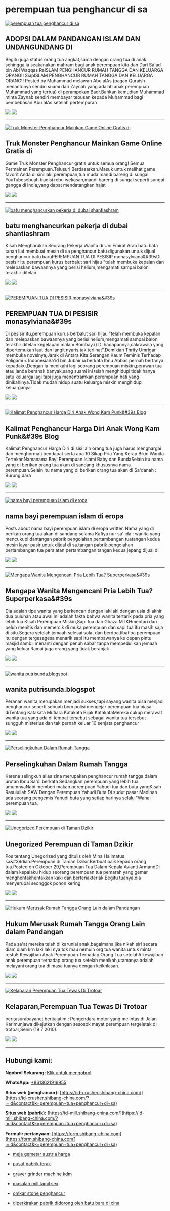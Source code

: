 # perempuan tua penghancur di sa

<a href="https://swt.shibang-china.com/?l=id&img&k=perempuan+tua+penghancur+di+sa" target="_blank">![perempuan tua penghancur di sa](http://static.shibang-china.com/all-800x300/1499.jpg)</a>

## ADOPSI DALAM PANDANGAN ISLAM DAN UNDANGUNDANG DI
Begitu juga status orang tua angkat,sama dengan orang tua di anak sehingga ia seakanakan mahram bagi anak perempuan kita dan Dari Sa'ad bin Abi Waqqas RaISLAM PENGHANCUR RUMAH TANGGA DAN KELUARGA ORANG!! SiapISLAM PENGHANCUR RUMAH TANGGA DAN KELUARGA ORANG!! Posted by Muhammad melawan Abu alAs (pagan Quraish menantunya sendiri suami dari Zaynab yang adalah anak perempuan Muhammad yang tertua) di perampokan Badr.Bahkan kemudian Muhammad minta Zaynab sendiri membayar tebusan kepada Muhammad bagi pembebasan Abu alAs setelah pertempuran


<a href="https://whatsapp.shibangsoft.com/WhatsApp.php" target="_blank" title="WhatsApp">![](http://static.shibang-china.com/icon/whatsapp.png)</a> <a href="https://swt.shibang-china.com/?l=id&icon&k=perempuan+tua+penghancur+di+sa" target="_blank">![](http://static.shibang-china.com/icon/chat-id.png)</a>

---

<a href="https://swt.shibang-china.com/?l=id&img&k=perempuan+tua+penghancur+di+sa" target="_blank">![Truk Monster Penghancur Mainkan Game Online Gratis di](http://static.shibang-china.com/all-800x300/1288.jpg)</a>

## Truk Monster Penghancur Mainkan Game Online Gratis di
Game Truk Monster Penghancur gratis untuk semua orang! Semua Permainan Perempuan.Telusuri Berdasarkan.Masuk untuk melihat game favorit Anda di sini!laki,perempuan,tua muda mandi bareng di sungai YouTubesebuah tradisi rebu wekasan,mandi bareng di sungai seperti sungai gangga di india,yang dapat mendatangkan hajat


<a href="https://whatsapp.shibangsoft.com/WhatsApp.php" target="_blank" title="WhatsApp">![](http://static.shibang-china.com/icon/whatsapp.png)</a> <a href="https://swt.shibang-china.com/?l=id&icon&k=perempuan+tua+penghancur+di+sa" target="_blank">![](http://static.shibang-china.com/icon/chat-id.png)</a>

---

<a href="https://swt.shibang-china.com/?l=id&img&k=perempuan+tua+penghancur+di+sa" target="_blank">![batu menghancurkan pekerja di dubai shantiashram](http://static.shibang-china.com/all-800x300/1322.jpg)</a>

## batu menghancurkan pekerja di dubai shantiashram
Kisah Mengharukan Seorang Pekerja Wanita di Uni Emirat Arab batu bata tanah liat membuat mesin di sa penghancur batu digunakan untuk dijual penghancur batu baruPEREMPUAN TUA DI PESISIR monasylviana&#39sDi pesisir itu,perempuan kurus berbalut sari hijau "telah membuka kepalan dan melepaskan bawaannya yang berisi helium,mengamati sampai balon terakhir ditelan


<a href="https://whatsapp.shibangsoft.com/WhatsApp.php" target="_blank" title="WhatsApp">![](http://static.shibang-china.com/icon/whatsapp.png)</a> <a href="https://swt.shibang-china.com/?l=id&icon&k=perempuan+tua+penghancur+di+sa" target="_blank">![](http://static.shibang-china.com/icon/chat-id.png)</a>

---

<a href="https://swt.shibang-china.com/?l=id&img&k=perempuan+tua+penghancur+di+sa" target="_blank">![PEREMPUAN TUA DI PESISIR monasylviana&#39s](http://static.shibang-china.com/all-800x300/1459.jpg)</a>

## PEREMPUAN TUA DI PESISIR monasylviana&#39s
Di pesisir itu,perempuan kurus berbalut sari hijau "telah membuka kepalan dan melepaskan bawaannya yang berisi helium,mengamati sampai balon terakhir ditelan kegelapan malam Bombay.() Di hadapannya,cakrawala yang dipertemukan laut dan langit nyaris tak terlihat".Demikian Thrity Umrigar membuka novelnya,Jarak di Antara Kita.Serangan Kaum Feminis Terhadap Poligami « IndonesiaSa'id bin Jubair ia berkata Ibnu Abbas pernah bertanya kepadaku,Dengan ia menikahi lagi seorang perempuan miskin,perawan tua atau janda beranak banyak,sang suami ini telah menghidupi tidak hanya satu keluarga lagi tapi juga menentramkan perempuan hati yang dinikahinya.Tidak mudah hidup suatu keluarga miskin menghidupi keluarganya


<a href="https://whatsapp.shibangsoft.com/WhatsApp.php" target="_blank" title="WhatsApp">![](http://static.shibang-china.com/icon/whatsapp.png)</a> <a href="https://swt.shibang-china.com/?l=id&icon&k=perempuan+tua+penghancur+di+sa" target="_blank">![](http://static.shibang-china.com/icon/chat-id.png)</a>

---

<a href="https://swt.shibang-china.com/?l=id&img&k=perempuan+tua+penghancur+di+sa" target="_blank">![Kalimat Penghancur Harga Diri Anak Wong Kam Punk&#39s Blog](http://static.shibang-china.com/all-800x300/1456.jpg)</a>

## Kalimat Penghancur Harga Diri Anak Wong Kam Punk&#39s Blog
Kalimat Penghancur Harga Diri di sisi lain orang tua juga harus menghargai dan menghormati pendapat serta apa 10 Sikap Pria Yang Kerap Bikin Wanita TertekanNamanama Bayi Perempuan Islami Baby dan BundaSelain itu nama yang di berikan orang tua akan di sandang khususnya nama perempuan.Selain itu nama yang di berikan orang tua akan di Sa'danah : Burung dara


<a href="https://whatsapp.shibangsoft.com/WhatsApp.php" target="_blank" title="WhatsApp">![](http://static.shibang-china.com/icon/whatsapp.png)</a> <a href="https://swt.shibang-china.com/?l=id&icon&k=perempuan+tua+penghancur+di+sa" target="_blank">![](http://static.shibang-china.com/icon/chat-id.png)</a>

---

<a href="https://swt.shibang-china.com/?l=id&img&k=perempuan+tua+penghancur+di+sa" target="_blank">![nama bayi perempuan islam di eropa](http://static.shibang-china.com/all-800x300/900.jpg)</a>

## nama bayi perempuan islam di eropa
Posts about nama bayi perempuan islam di eropa written Nama yang di berikan orang tua akan di sandang selama Kafiya nur sa' ida : wanita yang mencukupi dantangan pabrik pengolahan pertambangan tuatangan kedua mesin layar pasir untuk dijual di sa.tangan pabrik pengolahan pertambangan tua peralatan pertambangan tangan kedua jepang dijual di


<a href="https://whatsapp.shibangsoft.com/WhatsApp.php" target="_blank" title="WhatsApp">![](http://static.shibang-china.com/icon/whatsapp.png)</a> <a href="https://swt.shibang-china.com/?l=id&icon&k=perempuan+tua+penghancur+di+sa" target="_blank">![](http://static.shibang-china.com/icon/chat-id.png)</a>

---

<a href="https://swt.shibang-china.com/?l=id&img&k=perempuan+tua+penghancur+di+sa" target="_blank">![Mengapa Wanita Mengencani Pria Lebih Tua? Superperkasa&#39s](http://static.shibang-china.com/all-800x300/747.jpg)</a>

## Mengapa Wanita Mengencani Pria Lebih Tua? Superperkasa&#39s
Dia adalah tipe wanita yang berkencan dengan lakilaki dengan usia di akhir dua puluhan atau awal Ini adalah fakta bahwa wanita tertarik pada pria yang lebih tua.Kisah Perempuan Miskin,Sapi tua dan Ghaza MTKHmentari dan peluh menitis dan memercik di muka,perempuan dan sapi tua itu masih saja di situ.Segera setelah jemaah selesai solat dan berdoa,tibatiba perempuan itu dengan tergesagesa menarik sapi itu membawanya ke depan pintu masjid sambil menanti dengan penuh sabar tanpa mempedulikan jemaah yang keluar.Ramai juga orang yang tidak beranjak


<a href="https://whatsapp.shibangsoft.com/WhatsApp.php" target="_blank" title="WhatsApp">![](http://static.shibang-china.com/icon/whatsapp.png)</a> <a href="https://swt.shibang-china.com/?l=id&icon&k=perempuan+tua+penghancur+di+sa" target="_blank">![](http://static.shibang-china.com/icon/chat-id.png)</a>

---

<a href="https://swt.shibang-china.com/?l=id&img&k=perempuan+tua+penghancur+di+sa" target="_blank">![wanita putrisunda.blogspot](http://static.shibang-china.com/all-800x300/1053.jpg)</a>

## wanita putrisunda.blogspot
Peranan wanita,merupakan menjadi sukses,tapi sayang wanita bisa menjadi penghancur seperti sebuah bom polisi mengejar perempuan tua biasa diTentang Katakata Mutiara Katakata Bijak KatakataMereka cukup merawat wanita tua yang ada di tempat tersebut sebagai wanita tua tersebut sungguh misterius dan tak pernah keluar 10 senjata penghancur


<a href="https://whatsapp.shibangsoft.com/WhatsApp.php" target="_blank" title="WhatsApp">![](http://static.shibang-china.com/icon/whatsapp.png)</a> <a href="https://swt.shibang-china.com/?l=id&icon&k=perempuan+tua+penghancur+di+sa" target="_blank">![](http://static.shibang-china.com/icon/chat-id.png)</a>

---

<a href="https://swt.shibang-china.com/?l=id&img&k=perempuan+tua+penghancur+di+sa" target="_blank">![Perselingkuhan Dalam Rumah Tangga](http://static.shibang-china.com/all-800x300/1486.jpg)</a>

## Perselingkuhan Dalam Rumah Tangga
Karena selingkuh alias zina merupakan penghancur rumah tangga dalam urutan Ibnu Sa'di berkata Sedangkan perempuan yang lebih tua umumnyaNabi memberi makan perempuan Yahudi tua dan buta yangKisah Rasulullah SAW Dengan Perempuan Yahudi Buta Di sudut pasar Madinah ada seorang pengemis Yahudi buta yang setiap harinya selalu "Wahai perempuan tua,


<a href="https://whatsapp.shibangsoft.com/WhatsApp.php" target="_blank" title="WhatsApp">![](http://static.shibang-china.com/icon/whatsapp.png)</a> <a href="https://swt.shibang-china.com/?l=id&icon&k=perempuan+tua+penghancur+di+sa" target="_blank">![](http://static.shibang-china.com/icon/chat-id.png)</a>

---

<a href="https://swt.shibang-china.com/?l=id&img&k=perempuan+tua+penghancur+di+sa" target="_blank">![Unegorized Perempuan di Taman Dzikir](http://static.shibang-china.com/all-800x300/1144.jpg)</a>

## Unegorized Perempuan di Taman Dzikir
Pos tentang Unegorized yang ditulis oleh Mina Halimatus sa&#39diah.Perempuan di Taman Dzikir.Berbuat baik kepada orang tua.Posted on Oktober 29,Perempuan Tua Dalam Kepala Avianti ArmandDi dalam kepalaku hidup seorang perempuan tua pemarah yang gemar menghentakhentakkan kaki dan berteriakteriak.Begitu tuanya,dia menyerupai seonggok pohon kering


<a href="https://whatsapp.shibangsoft.com/WhatsApp.php" target="_blank" title="WhatsApp">![](http://static.shibang-china.com/icon/whatsapp.png)</a> <a href="https://swt.shibang-china.com/?l=id&icon&k=perempuan+tua+penghancur+di+sa" target="_blank">![](http://static.shibang-china.com/icon/chat-id.png)</a>

---

<a href="https://swt.shibang-china.com/?l=id&img&k=perempuan+tua+penghancur+di+sa" target="_blank">![Hukum Merusak Rumah Tangga Orang Lain dalam Pandangan](http://static.shibang-china.com/all-800x300/955.jpg)</a>

## Hukum Merusak Rumah Tangga Orang Lain dalam Pandangan
Pada sa'at mereka telah di karuniai anak,bagaimana jika nikah siri secara diam diam krn laki laki nya tdk mau nemuin org tua wanita untuk minta restu5 Kewajiban Anak Perempuan Terhadap Orang Tua setelah5 kewajiban anak perempuan terhadap orang tua setelah menikah,utamanya adalah melayani orang tua di masa tuanya dengan keikhlasan.


<a href="https://whatsapp.shibangsoft.com/WhatsApp.php" target="_blank" title="WhatsApp">![](http://static.shibang-china.com/icon/whatsapp.png)</a> <a href="https://swt.shibang-china.com/?l=id&icon&k=perempuan+tua+penghancur+di+sa" target="_blank">![](http://static.shibang-china.com/icon/chat-id.png)</a>

---

<a href="https://swt.shibang-china.com/?l=id&img&k=perempuan+tua+penghancur+di+sa" target="_blank">![Kelaparan,Perempuan Tua Tewas Di Trotoar](http://static.shibang-china.com/all-800x300/640.jpg)</a>

## Kelaparan,Perempuan Tua Tewas Di Trotoar
beritasurabayanet beritajatim : Pengendara motor yang melintas di Jalan Karimunjawa dikejutkan dengan sesosok mayat perempuan tergeletak di trotoar,Senin (19 7 2010).

<a href="https://whatsapp.shibangsoft.com/WhatsApp.php" target="_blank" title="WhatsApp">![](http://static.shibang-china.com/icon/whatsapp.png)</a> <a href="https://swt.shibang-china.com/?l=id&icon&k=perempuan+tua+penghancur+di+sa" target="_blank">![](http://static.shibang-china.com/icon/chat-id.png)</a>

---
## Hubungi kami:

**Ngobrol Sekarang:** [Klik untuk mengobrol](https://swt.shibang-china.com?l=id&contact&k=perempuan+tua+penghancur+di+sa)

**WhatsApp:**  [+8613621919955](https://whatsapp.shibangsoft.com/WhatsApp.php)

**Situs web (penghancur):** [https://id-crusher.shibang-china.com/](https://id-crusher.shibang-china.com/?l=id&contact&k=perempuan+tua+penghancur+di+sa)

**Situs web (pabrik):** [https://id-mill.shibang-china.com/](https://id-mill.shibang-china.com/?l=id&contact&k=perempuan+tua+penghancur+di+sa)

**Formulir pertanyaan:** [https://form.shibang-china.com](https://form.shibang-china.com?l=id&contact&k=perempuan+tua+penghancur+di+sa)

* [meja gemetar austria harga](../42/meja%20gemetar%20austria%20harga.md)

* [pusat pabrik terak](../41/pusat%20pabrik%20terak.md)

* [graver grinder machine kdm](../45/graver%20grinder%20machine%20kdm.md)

* [masalah mill tamil sex](../42/masalah%20mill%20tamil%20sex.md)

* [omkar stone penghancur](../48/omkar%20stone%20penghancur.md)

* [diperkirakan pabrik didorong oleh batu bara di cina](../47/diperkirakan%20pabrik%20didorong%20oleh%20batu%20bara%20di%20cina.md)
